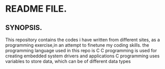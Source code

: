 # README FILE.


## SYNOPSIS.
This repository contains the codes i have written from different sites, as a programming exercise,in an attempt to finetune my coding skills.
the programming language used in this repo is C
C programming is used for creating embedded system drivers and applications
C programming uses variables to store data, which can be of different data types

